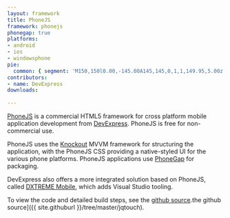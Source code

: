 ```yaml
---
layout: framework
title: PhoneJS
framework: phonejs
phonegap: true
platforms:
- android
- ios
- windowsphone
pie:
  common: { segment: 'M150,150l0.00,-145.00A145,145,0,1,1,149.95,5.00z' }
contributors:
- name: DevExpress
downloads:
 
---
```

[PhoneJS](http://phonejs.devexpress.com/) is a commercial HTML5 framework for cross platform mobile application development from [DevExpress](http://www.devexpress.com/). PhoneJS is free for non-commercial use. 

PhoneJS uses the [Knockout](http://knockoutjs.com/) MVVM framework for structuring the application, with the PhoneJS CSS providing a native-styled UI for the various phone platforms. PhoneJS applications use [PhoneGap](http://phonegap.com/) for packaging.

DevExpress also offers a more integrated solution based on PhoneJS, called [DXTREME Mobile](http://www.devexpress.com/Products/HTML-JS/), which adds Visual Studio tooling.


To view the code and detailed build steps, see the [github source](https://github.com/ColinEberhardt/PropertyCross/tree/master/phonejs).the github source]({{ site.githuburl }}/tree/master/jqtouch).
